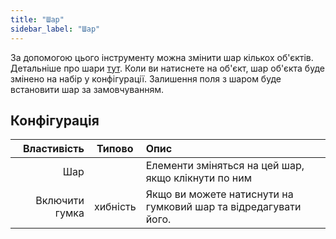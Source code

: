 ```yaml
---
title: "Шар"
sidebar_label: "Шар"
---
```


За допомогою цього інструменту можна змінити шар кількох об'єктів. Детальніше про шари [тут](../layers.md). Коли ви натиснете на об'єкт, шар об'єкта буде змінено на набір у конфігурації. Залишення поля з шаром буде встановити шар за замовчуванням.

## Конфігурація

|    Властивість |  Типово  | Опис                                                            |
| --------------:|:--------:|:--------------------------------------------------------------- |
|            Шар |          | Елементи зміняться на цей шар, якщо клікнути по ним             |
| Включити гумка | хибність | Якщо ви можете натиснути на гумковий шар та відредагувати його. |
